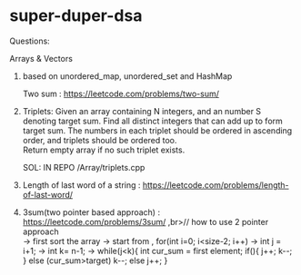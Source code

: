 # super-duper-dsa


Questions:

Arrays & Vectors

1. based on unordered_map, unordered_set and HashMap

	Two sum : https://leetcode.com/problems/two-sum/

2. Triplets:
	Given an array containing N integers, and an number S denoting target sum.
	Find all distinct integers that can add up to form target sum. The numbers in each triplet should be ordered in ascending order, and triplets should be ordered too. 	
	Return empty array if no such triplet exists.

	SOL: IN REPO /Array/triplets.cpp
	
3. Length of last word of a string  :  https://leetcode.com/problems/length-of-last-word/

4. 3sum(two pointer based approach) : https://leetcode.com/problems/3sum/
   ,br>// how to use 2 pointer approach 
   <br>-> first sort the array 
   -> start from , for(int i=0; i<size-2; i++) 
   -> int j = i+1;
   -> int k= n-1;
   -> while(j<k){
   	int cur_sum = first element;
	if(){
		j++;
		k--;
		}
	else (cur_sum>target) k--;
	else j++;
   	}
   
   

